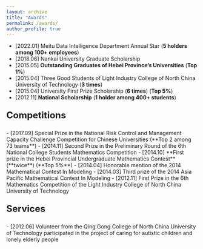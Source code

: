 ```yaml
---
layout: archive
title: "Awards"
permalink: /awards/
author_profile: true
---
```


- [2022.01] Meitu Data Intelligence Department Annual Star (**5 holders among 100+ employees**)
- [2018.06] Nankai University Graduate Scholarship
- [2015.05] **Outstanding Graduates of Hebei Province’s Universities** (**Top 1%**)
- [2015.04] Three Good Students of Light Industry College of North China University of Technology (**3 times**)
- [2015.04] University First Prize Scholarship (**6 times**) (**Top 5%**)
- [2012.11] **National Scholarship** (**1 holder among 400+ students**)


<p style="font-size: 24px; font-weight: bold;">Competitions</p>
- [2017.09] Special Prize in the National Risk Control and Management Capacity Challenge Competition for Chinese Universities (**Top 2 among 73 teams**)
- [2014.11] Second Prize in the Preliminary Round of the 6th National College Students Mathematics Competition
- [2014.10] **First prize in the Hebei Provincial Undergraduate Mathematics Contest** (**twice**) (**Top 5%**)
- [2014.04] Honorable mention of the 2014 Mathematical Contest In Modeling
- [2014.03] Third prize of the 2014 Asia Pacific Mathematical Contest In Modeling
- [2012.11] First Prize in the 6th Mathematics Competition of the Light Industry College of North China University of Technology

<p style="font-size: 24px; font-weight: bold;">Services</p>
- [2012.06] Volunteer from the Qing Gong College of North China University of Technology participated in the project of caring for autistic children and lonely elderly people


